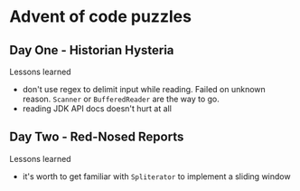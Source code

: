 # Advent of code puzzles

## Day One - Historian Hysteria
Lessons learned
- don't use regex to delimit input while reading. Failed on unknown reason. `Scanner` or `BufferedReader` are the way to go.
- reading JDK API docs doesn't hurt at all

## Day Two - Red-Nosed Reports
Lessons learned
- it's worth to get familiar with `Spliterator` to implement a sliding window